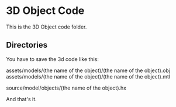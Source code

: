 # 3D Object Code

This is the 3D Object code folder.

## Directories

You have to save the 3d code like this:

assets/models/(the name of the object)/(the name of the object).obj
assets/models/(the name of the object)/(the name of the object).mtl

source/model/objects/(the name of the object).hx

And that's it.